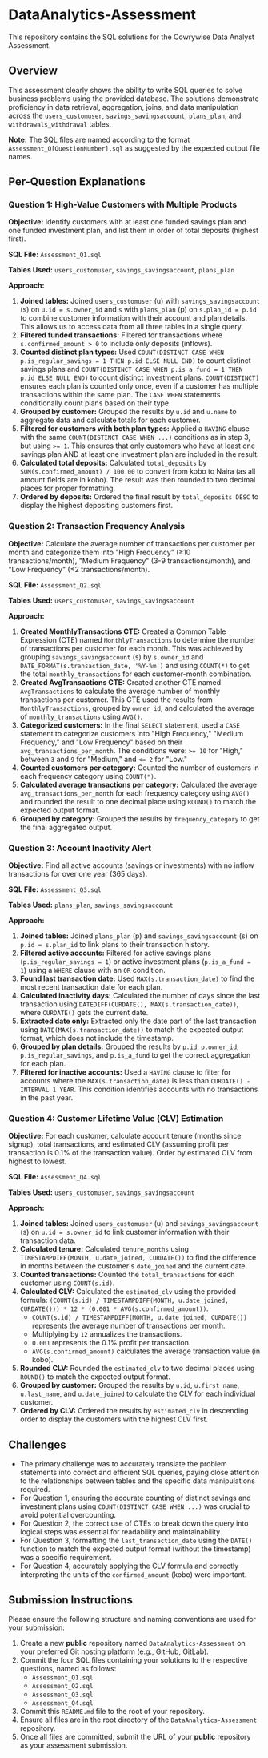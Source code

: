 # DataAnalytics-Assessment
This repository contains the SQL solutions for the Cowrywise Data Analyst Assessment.

## Overview
This assessment clearly shows the ability to write SQL queries to solve business problems using the provided database. The solutions demonstrate proficiency in data retrieval, aggregation, joins, and data manipulation across the `users_customuser`, `savings_savingsaccount`, `plans_plan`, and `withdrawals_withdrawal` tables.

**Note:** The SQL files are named according to the format `Assessment_Q[QuestionNumber].sql` as suggested by the expected output file names.

## Per-Question Explanations

### Question 1: High-Value Customers with Multiple Products

**Objective:** Identify customers with at least one funded savings plan and one funded investment plan, and list them in order of total deposits (highest first).

**SQL File:** `Assessment_Q1.sql`

**Tables Used:** `users_customuser`, `savings_savingsaccount`, `plans_plan`

**Approach:**

1.  **Joined tables:** Joined `users_customuser` (u) with `savings_savingsaccount` (s) on `u.id = s.owner_id` and `s` with `plans_plan` (p) on `s.plan_id = p.id` to combine customer information with their account and plan details. This allows us to access data from all three tables in a single query.
2.  **Filtered funded transactions:** Filtered for transactions where `s.confirmed_amount > 0` to include only deposits (inflows).
3.  **Counted distinct plan types:** Used `COUNT(DISTINCT CASE WHEN p.is_regular_savings = 1 THEN p.id ELSE NULL END)` to count distinct savings plans and `COUNT(DISTINCT CASE WHEN p.is_a_fund = 1 THEN p.id ELSE NULL END)` to count distinct investment plans. `COUNT(DISTINCT)` ensures each plan is counted only once, even if a customer has multiple transactions within the same plan. The `CASE WHEN` statements conditionally count plans based on their type.
4.  **Grouped by customer:** Grouped the results by `u.id` and `u.name` to aggregate data and calculate totals for each customer.
5.  **Filtered for customers with both plan types:** Applied a `HAVING` clause with the same `COUNT(DISTINCT CASE WHEN ...)` conditions as in step 3, but using `>= 1`. This ensures that only customers who have at least one savings plan AND at least one investment plan are included in the result.
6.  **Calculated total deposits:** Calculated `total_deposits` by `SUM(s.confirmed_amount) / 100.00` to convert from kobo to Naira (as all amount fields are in kobo). The result was then rounded to two decimal places for proper formatting.
7.  **Ordered by deposits:** Ordered the final result by `total_deposits DESC` to display the highest depositing customers first.

### Question 2: Transaction Frequency Analysis

**Objective:** Calculate the average number of transactions per customer per month and categorize them into "High Frequency" (≥10 transactions/month), "Medium Frequency" (3-9 transactions/month), and "Low Frequency" (≤2 transactions/month).

**SQL File:** `Assessment_Q2.sql`

**Tables Used:** `users_customuser`, `savings_savingsaccount`

**Approach:**

1.  **Created MonthlyTransactions CTE:** Created a Common Table Expression (CTE) named `MonthlyTransactions` to determine the number of transactions per customer for each month. This was achieved by grouping `savings_savingsaccount` (s) by `s.owner_id` and `DATE_FORMAT(s.transaction_date, '%Y-%m')` and using `COUNT(*)` to get the total `monthly_transactions` for each customer-month combination.
2.  **Created AvgTransactions CTE:** Created another CTE named `AvgTransactions` to calculate the average number of monthly transactions per customer. This CTE used the results from `MonthlyTransactions`, grouped by `owner_id`, and calculated the average of `monthly_transactions` using `AVG()`.
3.  **Categorized customers:** In the final `SELECT` statement, used a `CASE` statement to categorize customers into "High Frequency," "Medium Frequency," and "Low Frequency" based on their `avg_transactions_per_month`. The conditions were: `>= 10` for "High," between `3` and `9` for "Medium," and `<= 2` for "Low."
4.  **Counted customers per category:** Counted the number of customers in each frequency category using `COUNT(*)`.
5.  **Calculated average transactions per category:** Calculated the average `avg_transactions_per_month` for each frequency category using `AVG()` and rounded the result to one decimal place using `ROUND()` to match the expected output format.
6.  **Grouped by category:** Grouped the results by `frequency_category` to get the final aggregated output.

### Question 3: Account Inactivity Alert

**Objective:** Find all active accounts (savings or investments) with no inflow transactions for over one year (365 days).

**SQL File:** `Assessment_Q3.sql`

**Tables Used:** `plans_plan`, `savings_savingsaccount`

**Approach:**

1.  **Joined tables:** Joined `plans_plan` (p) and `savings_savingsaccount` (s) on `p.id = s.plan_id` to link plans to their transaction history.
2.  **Filtered active accounts:** Filtered for active savings plans (`p.is_regular_savings = 1`) or active investment plans (`p.is_a_fund = 1`) using a `WHERE` clause with an `OR` condition.
3.  **Found last transaction date:** Used `MAX(s.transaction_date)` to find the most recent transaction date for each plan.
4.  **Calculated inactivity days:** Calculated the number of days since the last transaction using `DATEDIFF(CURDATE(), MAX(s.transaction_date))`, where `CURDATE()` gets the current date.
5.  **Extracted date only:** Extracted only the date part of the last transaction using `DATE(MAX(s.transaction_date))` to match the expected output format, which does not include the timestamp.
6.  **Grouped by plan details:** Grouped the results by `p.id`, `p.owner_id`, `p.is_regular_savings`, and `p.is_a_fund` to get the correct aggregation for each plan.
7.  **Filtered for inactive accounts:** Used a `HAVING` clause to filter for accounts where the `MAX(s.transaction_date)` is less than `CURDATE() - INTERVAL 1 YEAR`. This condition identifies accounts with no transactions in the past year.

### Question 4: Customer Lifetime Value (CLV) Estimation

**Objective:** For each customer, calculate account tenure (months since signup), total transactions, and estimated CLV (assuming profit per transaction is 0.1% of the transaction value). Order by estimated CLV from highest to lowest.

**SQL File:** `Assessment_Q4.sql`

**Tables Used:** `users_customuser`, `savings_savingsaccount`

**Approach:**

1.  **Joined tables:** Joined `users_customuser` (u) and `savings_savingsaccount` (s) on `u.id = s.owner_id` to link customer information with their transaction data.
2.  **Calculated tenure:** Calculated `tenure_months` using `TIMESTAMPDIFF(MONTH, u.date_joined, CURDATE())` to find the difference in months between the customer's `date_joined` and the current date.
3.  **Counted transactions:** Counted the `total_transactions` for each customer using `COUNT(s.id)`.
4.  **Calculated CLV:** Calculated the `estimated_clv` using the provided formula: `(COUNT(s.id) / TIMESTAMPDIFF(MONTH, u.date_joined, CURDATE())) * 12 * (0.001 * AVG(s.confirmed_amount))`.
    * `COUNT(s.id) / TIMESTAMPDIFF(MONTH, u.date_joined, CURDATE())` represents the average number of transactions per month.
    * Multiplying by `12` annualizes the transactions.
    * `0.001` represents the 0.1% profit per transaction.
    * `AVG(s.confirmed_amount)` calculates the average transaction value (in kobo).
5.  **Rounded CLV:** Rounded the `estimated_clv` to two decimal places using `ROUND()` to match the expected output format.
6.  **Grouped by customer:** Grouped the results by `u.id`, `u.first_name`, `u.last_name`, and `u.date_joined` to calculate the CLV for each individual customer.
7.  **Ordered by CLV:** Ordered the results by `estimated_clv` in descending order to display the customers with the highest CLV first.

## Challenges

* The primary challenge was to accurately translate the problem statements into correct and efficient SQL queries, paying close attention to the relationships between tables and the specific data manipulations required.
* For Question 1, ensuring the accurate counting of distinct savings and investment plans using `COUNT(DISTINCT CASE WHEN ...)` was crucial to avoid potential overcounting.
* For Question 2, the correct use of CTEs to break down the query into logical steps was essential for readability and maintainability.
* For Question 3, formatting the `last_transaction_date` using the `DATE()` function to match the expected output format (without the timestamp) was a specific requirement.
* For Question 4, accurately applying the CLV formula and correctly interpreting the units of the `confirmed_amount` (kobo) were important.

## Submission Instructions

Please ensure the following structure and naming conventions are used for your submission:

1.  Create a new **public** repository named `DataAnalytics-Assessment` on your preferred Git hosting platform (e.g., GitHub, GitLab).
2.  Commit the four SQL files containing your solutions to the respective questions, named as follows:
    * `Assessment_Q1.sql`
    * `Assessment_Q2.sql`
    * `Assessment_Q3.sql`
    * `Assessment_Q4.sql`
3.  Commit this `README.md` file to the root of your repository.
4.  Ensure all files are in the root directory of the `DataAnalytics-Assessment` repository.
5.  Once all files are committed, submit the URL of your **public** repository as your assessment submission.
